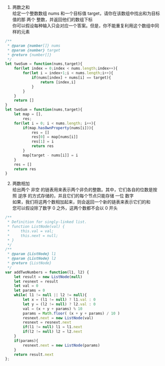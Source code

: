 1. 两数之和  
给定一个整数数组 nums 和一个目标值 target，请你在该数组中找出和为目标值的那 两个 整数，并返回他们的数组下标  
你可以假设每种输入只会对应一个答案。但是，你不能重复利用这个数组中同样的元素  
```js
/**
 * @param {number[]} nums
 * @param {number} target
 * @return {number[]}
 */
let twoSum = function(nums,target){
    for(let index = 0;index < nums.length;index++){
        for(let i = index+1;i < nums.length;i++){
            if(nums[index] + nums[i] == target){
                return [index,i]
            }
        }
    }
    return []
}
let twoSum = function(nums,target){
    let map = [],
        res;
    for(let i = 0; i < nums.length; i++){
        if(map.hasOwnProperty(nums[i])){
            res = []
            res[0] = map[nums[i]]
            res[1] = i
            return res
        }
        map[target - nums[i]] = i
    }
    res = []
    return res
}
```

2. 两数相加  
给出两个 非空 的链表用来表示两个非负的整数。其中，它们各自的位数是按照 逆序 的方式存储的，并且它们的每个节点只能存储 一位 数字  
如果，我们将这两个数相加起来，则会返回一个新的链表来表示它们的和  
您可以假设除了数字 0 之外，这两个数都不会以 0 开头  
```js
/**
 * Definition for singly-linked list.
 * function ListNode(val) {
 *     this.val = val;
 *     this.next = null;
 * }
 */
/**
 * @param {ListNode} l1
 * @param {ListNode} l2
 * @return {ListNode}
 */
var addTwoNumbers = function(l1, l2) {
    let result = new ListNode(null)
    let resnext = result
    let val = 0
    let params = 0
    while( l1 != null || l2 != null){
        let x = (l1 != null) ? l1.val : 0 
        let y = (l2 != null) ? l2.val : 0
        val = (x + y + params) % 10
        params = Math.floor( (x + y + params) / 10 )
        resnext.next = new ListNode(val)
        resnext = resnext.next
        if(l1 != null) l1 = l1.next
        if(l2 != null) l2 = l2.next
    }
    if(params){
        resnext.next = new ListNode(params)
    }
    return result.next
};
```